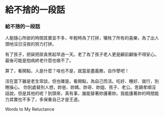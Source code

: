 # 給不捨的一段話

### 給不捨的一段話

人能隨心所欲的時間其實並不多，年輕時為了打拼，犧牲了所有的喜樂，為了出人頭地沒日沒夜的努力打拼。  


有了孩子，把屎把尿貪黑起早過一天。老了為了孩子老人更是顧前顧後不得安心。最後可能是抱病終老什麼也做不了。  


算了，看開點，人是什麼？啥也不是，就當是盡義務，自作孽吧！  



活在當下雖是老生常談，但也確是。看開點，為自己而活。吃好、睡好、就行，別瞎操心。
你到處替別人想，妳爸、妳媽、妳哥、妳姐、孩子、老公。思親孝順沒話說，但是其他的呢？到頭來，真有事，誰能替著妳護著妳。我能護著妳的時間能力其實也不多了，多保重自己才是王道。

Words to My Reluctance

